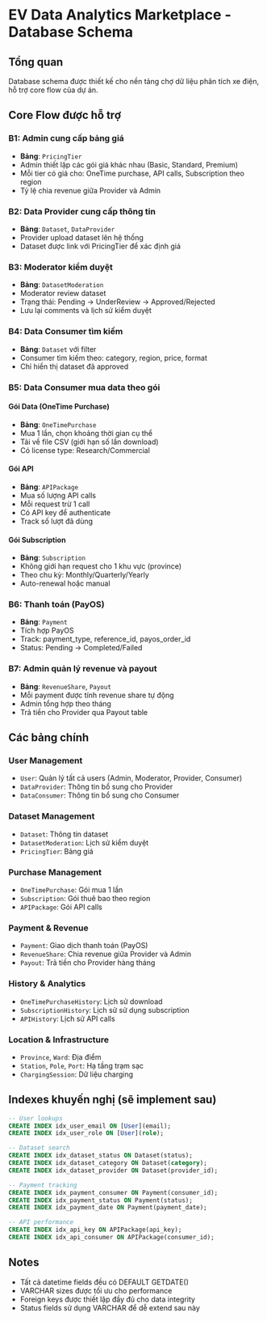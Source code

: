 # EV Data Analytics Marketplace - Database Schema

## Tổng quan
Database schema được thiết kế cho nền tảng chợ dữ liệu phân tích xe điện, hỗ trợ core flow của dự án.

## Core Flow được hỗ trợ

### B1: Admin cung cấp bảng giá
- **Bảng**: `PricingTier`
- Admin thiết lập các gói giá khác nhau (Basic, Standard, Premium)
- Mỗi tier có giá cho: OneTime purchase, API calls, Subscription theo region
- Tỷ lệ chia revenue giữa Provider và Admin

### B2: Data Provider cung cấp thông tin
- **Bảng**: `Dataset`, `DataProvider`
- Provider upload dataset lên hệ thống
- Dataset được link với PricingTier để xác định giá

### B3: Moderator kiểm duyệt
- **Bảng**: `DatasetModeration`
- Moderator review dataset
- Trạng thái: Pending → UnderReview → Approved/Rejected
- Lưu lại comments và lịch sử kiểm duyệt

### B4: Data Consumer tìm kiếm
- **Bảng**: `Dataset` với filter
- Consumer tìm kiếm theo: category, region, price, format
- Chỉ hiển thị dataset đã approved

### B5: Data Consumer mua data theo gói

#### Gói Data (OneTime Purchase)
- **Bảng**: `OneTimePurchase`
- Mua 1 lần, chọn khoảng thời gian cụ thể
- Tải về file CSV (giới hạn số lần download)
- Có license type: Research/Commercial

#### Gói API
- **Bảng**: `APIPackage`
- Mua số lượng API calls
- Mỗi request trừ 1 call
- Có API key để authenticate
- Track số lượt đã dùng

#### Gói Subscription
- **Bảng**: `Subscription`
- Không giới hạn request cho 1 khu vực (province)
- Theo chu kỳ: Monthly/Quarterly/Yearly
- Auto-renewal hoặc manual

### B6: Thanh toán (PayOS)
- **Bảng**: `Payment`
- Tích hợp PayOS
- Track: payment_type, reference_id, payos_order_id
- Status: Pending → Completed/Failed

### B7: Admin quản lý revenue và payout
- **Bảng**: `RevenueShare`, `Payout`
- Mỗi payment được tính revenue share tự động
- Admin tổng hợp theo tháng
- Trả tiền cho Provider qua Payout table

## Các bảng chính

### User Management
- `User`: Quản lý tất cả users (Admin, Moderator, Provider, Consumer)
- `DataProvider`: Thông tin bổ sung cho Provider
- `DataConsumer`: Thông tin bổ sung cho Consumer

### Dataset Management
- `Dataset`: Thông tin dataset
- `DatasetModeration`: Lịch sử kiểm duyệt
- `PricingTier`: Bảng giá

### Purchase Management
- `OneTimePurchase`: Gói mua 1 lần
- `Subscription`: Gói thuê bao theo region
- `APIPackage`: Gói API calls

### Payment & Revenue
- `Payment`: Giao dịch thanh toán (PayOS)
- `RevenueShare`: Chia revenue giữa Provider và Admin
- `Payout`: Trả tiền cho Provider hàng tháng

### History & Analytics
- `OneTimePurchaseHistory`: Lịch sử download
- `SubscriptionHistory`: Lịch sử sử dụng subscription
- `APIHistory`: Lịch sử API calls

### Location & Infrastructure
- `Province`, `Ward`: Địa điểm
- `Station`, `Pole`, `Port`: Hạ tầng trạm sạc
- `ChargingSession`: Dữ liệu charging

## Indexes khuyến nghị (sẽ implement sau)

```sql
-- User lookups
CREATE INDEX idx_user_email ON [User](email);
CREATE INDEX idx_user_role ON [User](role);

-- Dataset search
CREATE INDEX idx_dataset_status ON Dataset(status);
CREATE INDEX idx_dataset_category ON Dataset(category);
CREATE INDEX idx_dataset_provider ON Dataset(provider_id);

-- Payment tracking
CREATE INDEX idx_payment_consumer ON Payment(consumer_id);
CREATE INDEX idx_payment_status ON Payment(status);
CREATE INDEX idx_payment_date ON Payment(payment_date);

-- API performance
CREATE INDEX idx_api_key ON APIPackage(api_key);
CREATE INDEX idx_api_consumer ON APIPackage(consumer_id);
```

## Notes
- Tất cả datetime fields đều có DEFAULT GETDATE()
- VARCHAR sizes được tối ưu cho performance
- Foreign keys được thiết lập đầy đủ cho data integrity
- Status fields sử dụng VARCHAR để dễ extend sau này
